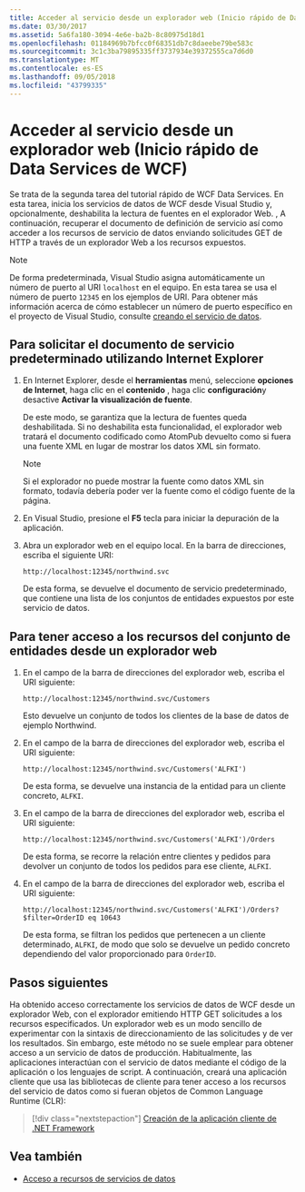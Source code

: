 ```yaml
---
title: Acceder al servicio desde un explorador web (Inicio rápido de Data Services de WCF)
ms.date: 03/30/2017
ms.assetid: 5a6fa180-3094-4e6e-ba2b-8c80975d18d1
ms.openlocfilehash: 01184969b7bfcc0f68351db7c8daeebe79be583c
ms.sourcegitcommit: 3c1c3ba79895335ff3737934e39372555ca7d6d0
ms.translationtype: MT
ms.contentlocale: es-ES
ms.lasthandoff: 09/05/2018
ms.locfileid: "43799335"
---
```

# <a name="accessing-the-service-from-a-web-browser-wcf-data-services-quickstart"></a>Acceder al servicio desde un explorador web (Inicio rápido de Data Services de WCF)

Se trata de la segunda tarea del tutorial rápido de WCF Data Services. En esta tarea, inicia los servicios de datos de WCF desde Visual Studio y, opcionalmente, deshabilita la lectura de fuentes en el explorador Web. , A continuación, recuperar el documento de definición de servicio así como acceder a los recursos de servicio de datos enviando solicitudes GET de HTTP a través de un explorador Web a los recursos expuestos.

> [!NOTE]
> De forma predeterminada, Visual Studio asigna automáticamente un número de puerto al URI `localhost` en el equipo. En esta tarea se usa el número de puerto `12345` en los ejemplos de URI. Para obtener más información acerca de cómo establecer un número de puerto específico en el proyecto de Visual Studio, consulte [creando el servicio de datos](../../../../docs/framework/data/wcf/creating-the-data-service.md).

## <a name="to-request-the-default-service-document-by-using-internet-explorer"></a>Para solicitar el documento de servicio predeterminado utilizando Internet Explorer

1.  En Internet Explorer, desde el **herramientas** menú, seleccione **opciones de Internet**, haga clic en el **contenido** , haga clic **configuración**y desactive  **Activar la visualización de fuente**.

     De este modo, se garantiza que la lectura de fuentes queda deshabilitada. Si no deshabilita esta funcionalidad, el explorador web tratará el documento codificado como AtomPub devuelto como si fuera una fuente XML en lugar de mostrar los datos XML sin formato.

    > [!NOTE]
    > Si el explorador no puede mostrar la fuente como datos XML sin formato, todavía debería poder ver la fuente como el código fuente de la página.

2.  En Visual Studio, presione el **F5** tecla para iniciar la depuración de la aplicación.

3.  Abra un explorador web en el equipo local. En la barra de direcciones, escriba el siguiente URI:

    ```
    http://localhost:12345/northwind.svc
    ```

     De esta forma, se devuelve el documento de servicio predeterminado, que contiene una lista de los conjuntos de entidades expuestos por este servicio de datos.

## <a name="to-access-entity-set-resources-from-a-web-browser"></a>Para tener acceso a los recursos del conjunto de entidades desde un explorador web

1.  En el campo de la barra de direcciones del explorador web, escriba el URI siguiente:

    ```
    http://localhost:12345/northwind.svc/Customers
    ```

     Esto devuelve un conjunto de todos los clientes de la base de datos de ejemplo Northwind.

2.  En el campo de la barra de direcciones del explorador web, escriba el URI siguiente:

    ```
    http://localhost:12345/northwind.svc/Customers('ALFKI')
    ```

     De esta forma, se devuelve una instancia de la entidad para un cliente concreto, `ALFKI`.

3.  En el campo de la barra de direcciones del explorador web, escriba el URI siguiente:

    ```
    http://localhost:12345/northwind.svc/Customers('ALFKI')/Orders
    ```

     De esta forma, se recorre la relación entre clientes y pedidos para devolver un conjunto de todos los pedidos para ese cliente, `ALFKI`.

4.  En el campo de la barra de direcciones del explorador web, escriba el URI siguiente:

    ```
    http://localhost:12345/northwind.svc/Customers('ALFKI')/Orders?$filter=OrderID eq 10643
    ```

     De esta forma, se filtran los pedidos que pertenecen a un cliente determinado, `ALFKI`, de modo que solo se devuelve un pedido concreto dependiendo del valor proporcionado para `OrderID`.

## <a name="next-steps"></a>Pasos siguientes

Ha obtenido acceso correctamente los servicios de datos de WCF desde un explorador Web, con el explorador emitiendo HTTP GET solicitudes a los recursos especificados. Un explorador web es un modo sencillo de experimentar con la sintaxis de direccionamiento de las solicitudes y de ver los resultados. Sin embargo, este método no se suele emplear para obtener acceso a un servicio de datos de producción. Habitualmente, las aplicaciones interactúan con el servicio de datos mediante el código de la aplicación o los lenguajes de script. A continuación, creará una aplicación cliente que usa las bibliotecas de cliente para tener acceso a los recursos del servicio de datos como si fueran objetos de Common Language Runtime (CLR):

> [!div class="nextstepaction"]
> [Creación de la aplicación cliente de .NET Framework](../../../../docs/framework/data/wcf/creating-the-dotnet-client-application-wcf-data-services-quickstart.md)

## <a name="see-also"></a>Vea también

- [Acceso a recursos de servicios de datos](../../../../docs/framework/data/wcf/accessing-data-service-resources-wcf-data-services.md)
